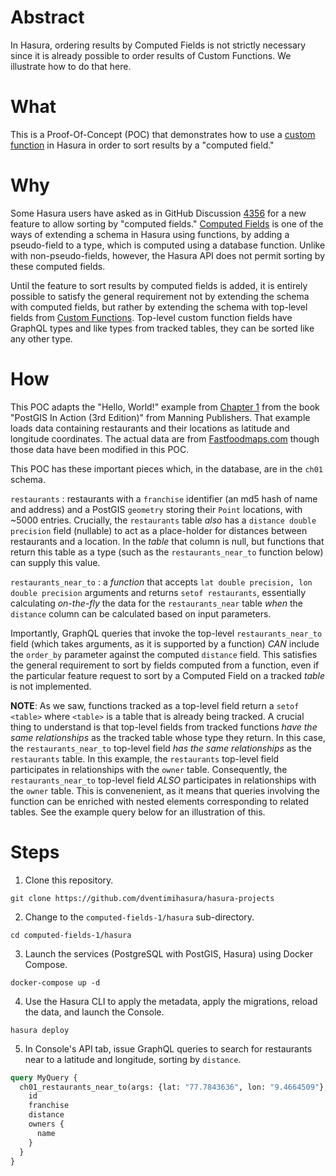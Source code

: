 # Abstract #

In Hasura, ordering results by Computed Fields is not strictly
necessary since it is already possible to order results of Custom
Functions.  We illustrate how to do that here.

# What #

This is a Proof-Of-Concept (POC) that demonstrates how to use a
[custom function](https://hasura.io/docs/latest/schema/postgres/custom-functions/
"custom function") in Hasura in order to sort results by a "computed field."

# Why #

Some Hasura users have asked as in GitHub Discussion
[4356](https://github.com/hasura/graphql-engine/issues/4356 "4356")
for a new feature to allow sorting by "computed fields."
[Computed Fields](https://hasura.io/docs/latest/schema/postgres/computed-fields/
"Computed Fields") is one of the ways of extending a schema in Hasura
using functions, by adding a pseudo-field to a type, which is computed
using a database function.  Unlike with non-pseudo-fields, however,
the Hasura API does not permit sorting by these computed fields.

Until the feature to sort results by computed fields is added, it is
entirely possible to satisfy the general requirement not by extending
the schema with computed fields, but rather by extending the schema
with top-level fields from
[Custom Functions](https://hasura.io/docs/latest/schema/postgres/custom-functions/
"Custom Functions"). Top-level custom function fields have GraphQL
types and like types from tracked tables, they can be sorted like any
other type.

# How #

This POC adapts the "Hello, World!" example from [Chapter
1](https://livebook.manning.com/book/postgis-in-action-third-edition/chapter-1/)
from the
book "PostGIS In Action (3rd Edition)" from Manning Publishers.  That
example loads data containing restaurants and their locations as
latitude and longitude coordinates.  The actual data are from
[Fastfoodmaps.com](http://fastfoodmaps.com/) though those data have
been modified in this POC.

This POC has these important pieces which, in the database, are in the
`ch01` schema.

`restaurants` : restaurants with a `franchise` identifier (an md5 hash
of name and address) and a PostGIS `geometry` storing their `Point`
locations, with ~5000 entries.  Crucially, the `restaurants` table
*also* has a `distance double precision` field (nullable) to act as a
place-holder for distances between restaurants and a location.  In the
*table* that column is null, but functions that return this table as a
type (such as the `restaurants_near_to` function below) can supply
this value.

`restaurants_near_to` : a *function* that accepts `lat double
precision, lon double precision` arguments and returns `setof
restaurants`, essentially calculating *on-the-fly* the data for the
`restaurants_near` table *when* the `distance` column can be
calculated based on input parameters.

Importantly, GraphQL queries that invoke the top-level
`restaurants_near_to` field (which takes arguments, as it is supported
by a function) *CAN* include the `order_by` parameter against the
computed `distance` field.  This satisfies the general requirement to
sort by fields computed from a function, even if the particular
feature request to sort by a Computed Field on a tracked *table* is
not implemented.

**NOTE**:  As we saw, functions tracked as a top-level field return a
`setof <table>` where `<table>` is a table that is already being
tracked.  A crucial thing to understand is that top-level fields from
tracked functions *have the same relationships* as the tracked table
whose type they return.  In this case, the `restaurants_near_to`
top-level field *has the same relationships* as the `restaurants`
table.  In this example, the `restaurants` top-level field participates in
relationships with the `owner` table.  Consequently, the
`restaurants_near_to` top-level field *ALSO* participates in
relationships with the `owner` table.  This is convenenient, as it
means that queries involving the function can be enriched with nested
elements corresponding to related tables.  See the example query below
for an illustration of this.

# Steps #

1. Clone this repository.

```shell
git clone https://github.com/dventimihasura/hasura-projects
```

2. Change to the `computed-fields-1/hasura` sub-directory.

```shell
cd computed-fields-1/hasura
```

3. Launch the services (PostgreSQL with PostGIS, Hasura) using Docker
   Compose.
   
```shell
docker-compose up -d
```

4. Use the Hasura CLI to apply the metadata, apply the migrations,
   reload the data, and launch the Console.
   
```shell
hasura deploy
```

5. In Console's API tab, issue GraphQL queries to search for
   restaurants near to a latitude and longitude, sorting by
   `distance`.  
   
```graphql
query MyQuery {
  ch01_restaurants_near_to(args: {lat: "77.7843636", lon: "9.4664509"}, limit: 10, order_by: {distance: asc}, where: {owners: {id: {_is_null: false}}}) {
    id
    franchise
    distance
    owners {
      name
    }
  }
}
```
